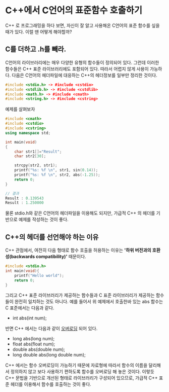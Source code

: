 # C++에서 C언어의 표준함수 호출하기

C++ 로 프로그래밍을 하다 보면, 자신이 잘 알고 사용해온 C언어의 표준 함수를 싶을 때가 있다.
이럴 땐 어떻게 해야할까?

## C를 더하고 .h를 빼라.

C언어의 라이브러리에는 매우 다양한 유형의 함수들이 정의되어 있다.
그런데 이러한 함수들은 C++ 표준 라이브러리에도 포함되어 있다. 따라서 어렵지 않게 사용이 가능하다.
다음은 C언어의 헤더파일에 대응하는 C++의 헤더정보를 일부만 정리한 것이다.

```cpp
#include <stdio.h> -> #include <cstdio>
#include <stdlib.h> -> #include <cstdlib>
#include <math.h> -> #include <cmath>
#include <string.h> -> #include <cstring>
```

예제를 살펴보자
```cpp
#include <cmath>
#include <cstdio>
#include <cstring>
using namespace std;

int main(void)
{
    char str1[]="Result";
    char str2[30];

    strcpy(str2, str1);
    printf("%s: %f \n", str1, sin(0.14));
    printf("%s: %f \n", str2, abs(-1.25));
    return 0;
}
```
```cpp
// 결과
Result : 0.139543
Result : 1.250000
```

물론 stdio.h와 같은 C언어의 헤더파일을 이용해도 되지만, 가급적 C++ 의 헤더를 기반으로 예제를 작성하는 것이 좋다.

## C++의 헤더를 선언해야 하는 이유
C++ 관점에서, 여전히 다음 형태로 함수 호출을 허용하는 이유는 **'하위 버전과의 호환성(backwards compatibility)'** 때문이다.

```c
#include <stdio.h>
int main(void){
    printf("Hello world");
    return 0;
}
```

그리고 C++ 표준 라이브러리가 제공하는 함수들과 C 표준 라이브러리가 제공하는 함수들이 완전히 일치하는 것도 아니다.
예를 들어서 위 예제에서 호출한바 있는 abs 함수는 C 표준에서는 다음과 같다.

- int abs(int num);

반면 C++ 에서는 다음과 같이 [오버로딩](/DOCUMENT/01/01-2/README.md) 되어 있다.

- long abs(long num);
- float abs(float num);
- double abs(double num);
- long double abs(long double num);

C++ 에서는 함수 오버로딩이 가능하기 때문에 자료형에 따라서 함수의 이름을 달리해서 정의하지 않고
보다 사용하기 편하도록 함수를 오버로딩 해 놓은 것이다.
이렇듯 C++ 문법을 기반으로 개선된 형태로 라이브러리가 구성되어 있으므로, 가급적 C++ 표준 헤더를 이용해서 함수를 호출하는 것이 좋다.


